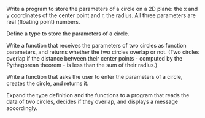 Write a program to store the parameters of a circle on a 2D plane: the x and y coordinates of the center point and r, the radius. All three parameters are real (floating point) numbers.

 Define a type to store the parameters of a circle.
 
 Write a function that receives the parameters of two circles as function parameters, and returns whether the two circles overlap or not. (Two circles overlap if the distance between their center points - computed by the Pythagorean theorem - is less than the sum of their radius.)

 Write a function that asks the user to enter the parameters of a circle, creates the circle, and returns it.

 Expand the type definition and the functions to a program that reads the data of two circles, decides if they overlap, and displays a message accordingly.
